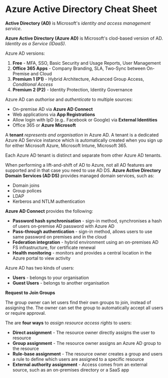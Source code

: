 # Azure Active Directory Cheat Sheet

**Active Directory (AD)** is Microsoft's *identity and access management service*.

**Azure Active Directory (Azure AD)** is Microsoft's clod-based version of AD. *Identity as a Service (IDaaS)*.



Azure AD versions:

1. **Free** - MFA, SSO, Basic Security and Usage Reports, User Management
2. **Office 365 Apps** - Company Branding, SLA, Two-Sync between On-Premise and Cloud
3. **Premium 1 (P1)** - Hybrid Architecture, Advanced Group Access, *Conditional Access* 
4. **Premium 2 (P2)** - Identity Protection, Identity Governance



Azure AD can *authorise* and *authenticate* to multiple sources:

- On-premise AD via **Azure AD Connect**
- Web applications via **App Registrations**
- Allow login with IpD (e.g.. Facebook or Google) via **External Identities**
- Office 365 or **Azure Microsoft**



A **tenant** *represents and organisation* in Azure AD. A tenant is a dedicated Azure AD Service instance which is automatically created when you sign up for either Microsoft Azure, Microsoft Intune, Microsoft 365.

Each Azure AD tenant is distinct and separate from other Azure AD tenants.

When performing a lift-and-shift of AD to Azure, not all AD features are supported and in that case you need to use AD DS.  **Azure Active Directory Domain Services (AD DS)** provides managed domain services, such as:

- Domain joins
- Group polices
- LDAP
- Kerberos and NTLM authentication

**Azure AD Connect** provides the following:

- **Password hash synchronisation** - sign-in method, synchronises a hash of users on-premise AD password with Azure AD
- **Pass-through authentication** - sign-in method, allows users to use same password on premises and in the cloud
- **Federation integration** - hybrid environment using an on-premises AD FS infrastructure, for certificate renewal
- **Health monitoring** - monitors and provides a central location in the Azure portal to view activity

Azure AD has two kinds of users:

- **Users** - belongs to your organisation
- **Guest Users** - belongs to another organisation

**Request to Join Groups**

The group owner can let users find their own groups to join, instead of assigning the.  The owner can set the group to automatically accept all users or require approval.

The are **four ways** to *assign resource access rights* to users:

- **Direct assignment** - The resource owner directly assigns the user to resource
- **Group assignment** -  The resource owner assigns an Azure AD group to the resource
- **Rule-base assignment** - The resource owner creates a group and users a rule to define which users are assigned to a specific resource
- **External authority assignment** - Access comes from an external source, such as an on-premises directory or a SaaS app

